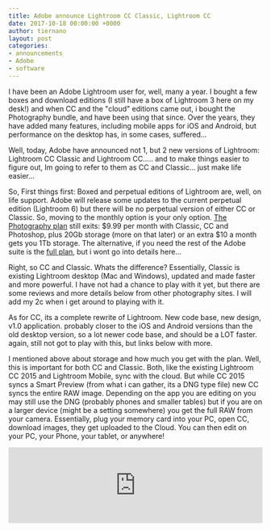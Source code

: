 ```yaml
---
title: Adobe announce Lightroom CC Classic, Lightroom CC
date: 2017-10-18 00:00:00 +0000
author: tiernano
layout: post
categories:
- announcements
- Adobe
- software
---
```



I have been an Adobe Lightroom user for, well, many a year. I bought a few boxes and download editions (I still have a box of Lightroom 3 here on my desk!) and when CC and the "cloud" editions came out, i bought the Photography bundle, and have been using that since. Over the years, they have added many features, including mobile apps for iOS and Android, but performance on the desktop has, in some cases, suffered...

Well, today, Adobe have announced not 1, but 2 new versions of Lightroom: Lightroom CC Classic and Lightroom CC..... and to make things easier to figure out, Im going to refer to them as CC and Classic... just make life easier...

So, First things first: Boxed and perpetual editions of Lightroom are, well, on life support. Adobe will release some updates to the current perpetual edition (Lightroom 6) but there will be no perpetual version of either CC or Classic. So, moving to the monthly option is your only option. [The Photography plan](http://www.adobe.com/creativecloud/photography.html) still exits: $9.99 per month with Classic, CC and Photoshop, plus 20Gb storage (more on that later) or an extra $10 a month gets you 1Tb storage. The alternative, if you need the rest of the Adobe suite is the [full plan](https://www.adobe.com/ie/creativecloud/plans.html), but i wont go into details here...

Right, so CC and Classic. Whats the difference? Essentially, Classic is existing Lightroom desktop (Mac and Windows), updated and made faster and more powerful. I have not had a chance to play with it yet, but there are some reviews and more details below from other photography sites. I will add my 2c when i get around to playing with it.

As for CC, its a complete rewrite of Lightroom. New code base, new design, v1.0 application. probably closer to the iOS and Android versions than the old desktop version, so a lot newer code base, and should be a LOT faster. again, still not got to play with this, but links below with more.

I mentioned above about storage and how much you get with the plan. Well, this is important for both CC and Classic. Both, like the existing Lightroom CC 2015 and Lightroom Mobile, sync with the cloud. But while CC 2015 syncs a Smart Preview (from what i can gather, its a DNG type file) new CC syncs the entire RAW image. Depending on the app you are editing on you may still use the DNG (probably phones and smaller tables) but if you are on a larger device (might be a setting somewhere) you get the full RAW from your camera. Essentially, plug your memory card into your PC, open CC, download images, they get uploaded to the Cloud. You can then edit on your PC, your Phone, your tablet, or anywhere!

<iframe width="100%" height="auto" src="https://www.youtube.com/embed/eDhzGtwNCGg" frameborder="0" allowfullscreen="" async="" preload=""></iframe>

